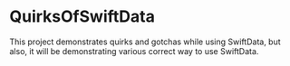 # QuirksOfSwiftData
This project demonstrates quirks and gotchas while using SwiftData, but also, it will be demonstrating various correct way to use SwiftData. 
